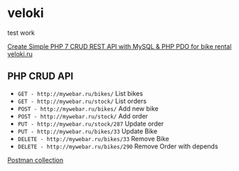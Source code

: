 # veloki
test work

[Create Simple PHP 7 CRUD REST API with MySQL & PHP PDO for bike rental veloki.ru](https://velooki.ru)

## PHP CRUD API
* `GET - http://mywebar.ru/bikes/` List bikes
* `GET - http://mywebar.ru/stock/` List orders
* `POST - http://mywebar.ru/bikes/` Add new bike
* `POST - http://mywebar.ru/stock/` Add order
* `PUT - http://mywebar.ru/stock/287` Update order
* `PUT - http://mywebar.ru/bikes/33` Update Bike
* `DELETE - http://mywebar.ru/bikes/33` Remove Bike
* `DELETE - http://mywebar.ru/bikes/290` Remove Order with depends

[Postman collection](https://www.getpostman.com/collections/05b849ecbd9c4659607c)